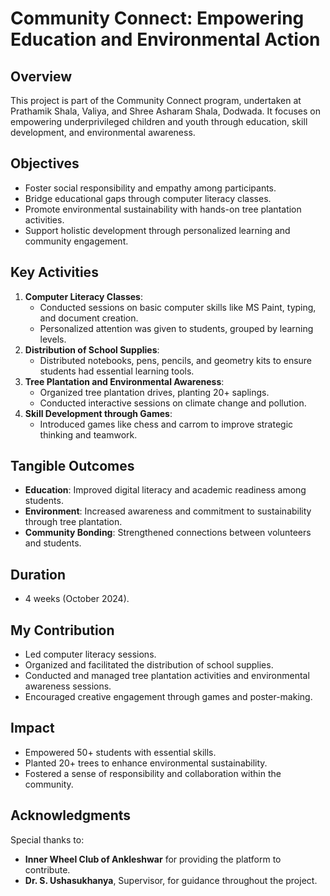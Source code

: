 # Community Connect: Empowering Education and Environmental Action

## Overview
This project is part of the Community Connect program, undertaken at Prathamik Shala, Valiya, and Shree Asharam Shala, Dodwada. It focuses on empowering underprivileged children and youth through education, skill development, and environmental awareness.

## Objectives
- Foster social responsibility and empathy among participants.
- Bridge educational gaps through computer literacy classes.
- Promote environmental sustainability with hands-on tree plantation activities.
- Support holistic development through personalized learning and community engagement.

## Key Activities
1. **Computer Literacy Classes**:
   - Conducted sessions on basic computer skills like MS Paint, typing, and document creation.
   - Personalized attention was given to students, grouped by learning levels.
2. **Distribution of School Supplies**:
   - Distributed notebooks, pens, pencils, and geometry kits to ensure students had essential learning tools.
3. **Tree Plantation and Environmental Awareness**:
   - Organized tree plantation drives, planting 20+ saplings.
   - Conducted interactive sessions on climate change and pollution.
4. **Skill Development through Games**:
   - Introduced games like chess and carrom to improve strategic thinking and teamwork.

## Tangible Outcomes
- **Education**: Improved digital literacy and academic readiness among students.
- **Environment**: Increased awareness and commitment to sustainability through tree plantation.
- **Community Bonding**: Strengthened connections between volunteers and students.

## Duration
- 4 weeks (October 2024).

## My Contribution
- Led computer literacy sessions.
- Organized and facilitated the distribution of school supplies.
- Conducted and managed tree plantation activities and environmental awareness sessions.
- Encouraged creative engagement through games and poster-making.

## Impact
- Empowered 50+ students with essential skills.
- Planted 20+ trees to enhance environmental sustainability.
- Fostered a sense of responsibility and collaboration within the community.

## Acknowledgments
Special thanks to:
- **Inner Wheel Club of Ankleshwar** for providing the platform to contribute.
- **Dr. S. Ushasukhanya**, Supervisor, for guidance throughout the project.

